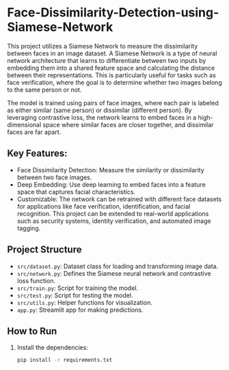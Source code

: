 # Face-Dissimilarity-Detection-using-Siamese-Network
This project utilizes a Siamese Network to measure the dissimilarity between faces in an image dataset. A Siamese Network is a type of neural network architecture that learns to differentiate between two inputs by embedding them into a shared feature space and calculating the distance between their representations. This is particularly useful for tasks such as face verification, where the goal is to determine whether two images belong to the same person or not.

The model is trained using pairs of face images, where each pair is labeled as either similar (same person) or dissimilar (different person). By leveraging contrastive loss, the network learns to embed faces in a high-dimensional space where similar faces are closer together, and dissimilar faces are far apart.

## Key Features:
- Face Dissimilarity Detection: Measure the similarity or dissimilarity between two face images.
- Deep Embedding: Use deep learning to embed faces into a feature space that captures facial characteristics.
- Customizable: The network can be retrained with different face datasets for applications like face verification, identification, and facial recognition.
This project can be extended to real-world applications such as security systems, identity verification, and automated image tagging.


## Project Structure

- `src/dataset.py`: Dataset class for loading and transforming image data.
- `src/network.py`: Defines the Siamese neural network and contrastive loss function.
- `src/train.py`: Script for training the model.
- `src/test.py`: Script for testing the model.
- `src/utils.py`: Helper functions for visualization.
- `app.py`: Streamlit app for making predictions.

## How to Run

1. Install the dependencies:
   ```bash
   pip install -r requirements.txt
